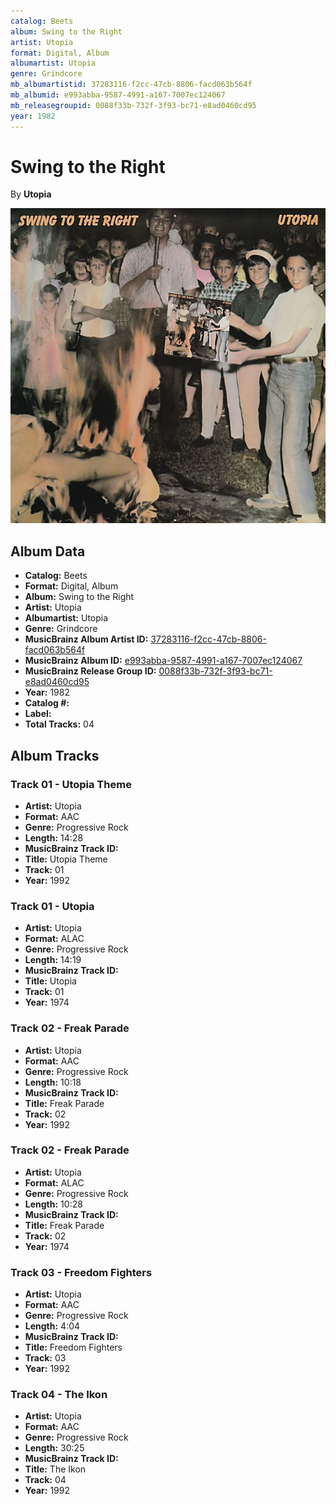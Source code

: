 ```yaml
---
catalog: Beets
album: Swing to the Right
artist: Utopia
format: Digital, Album
albumartist: Utopia
genre: Grindcore
mb_albumartistid: 37283116-f2cc-47cb-8806-facd063b564f
mb_albumid: e993abba-9587-4991-a167-7007ec124067
mb_releasegroupid: 0088f33b-732f-3f93-bc71-e8ad0460cd95
year: 1982
---
```


# Swing to the Right

By **Utopia**

![](../../assets/beetscovers/Utopia-Swing_to_the_Right.jpg)

## Album Data

- **Catalog:** Beets
- **Format:** Digital, Album
- **Album:** Swing to the Right
- **Artist:** Utopia
- **Albumartist:** Utopia
- **Genre:** Grindcore
- **MusicBrainz Album Artist ID:** [37283116-f2cc-47cb-8806-facd063b564f](https://musicbrainz.org/artist/37283116-f2cc-47cb-8806-facd063b564f)
- **MusicBrainz Album ID:** [e993abba-9587-4991-a167-7007ec124067](https://musicbrainz.org/release/e993abba-9587-4991-a167-7007ec124067)
- **MusicBrainz Release Group ID:** [0088f33b-732f-3f93-bc71-e8ad0460cd95](https://musicbrainz.org/release-group/0088f33b-732f-3f93-bc71-e8ad0460cd95)
- **Year:** 1982
- **Catalog #:** 
- **Label:** 
- **Total Tracks:** 04

## Album Tracks

### Track 01 - Utopia Theme

- **Artist:** Utopia
- **Format:** AAC
- **Genre:** Progressive Rock
- **Length:** 14:28
- **MusicBrainz Track ID:** [](https://musicbrainz.org/recording/)
- **Title:** Utopia Theme
- **Track:** 01
- **Year:** 1992

### Track 01 - Utopia

- **Artist:** Utopia
- **Format:** ALAC
- **Genre:** Progressive Rock
- **Length:** 14:19
- **MusicBrainz Track ID:** [](https://musicbrainz.org/recording/)
- **Title:** Utopia
- **Track:** 01
- **Year:** 1974

### Track 02 - Freak Parade

- **Artist:** Utopia
- **Format:** AAC
- **Genre:** Progressive Rock
- **Length:** 10:18
- **MusicBrainz Track ID:** [](https://musicbrainz.org/recording/)
- **Title:** Freak Parade
- **Track:** 02
- **Year:** 1992

### Track 02 - Freak Parade

- **Artist:** Utopia
- **Format:** ALAC
- **Genre:** Progressive Rock
- **Length:** 10:28
- **MusicBrainz Track ID:** [](https://musicbrainz.org/recording/)
- **Title:** Freak Parade
- **Track:** 02
- **Year:** 1974

### Track 03 - Freedom Fighters

- **Artist:** Utopia
- **Format:** AAC
- **Genre:** Progressive Rock
- **Length:** 4:04
- **MusicBrainz Track ID:** [](https://musicbrainz.org/recording/)
- **Title:** Freedom Fighters
- **Track:** 03
- **Year:** 1992

### Track 04 - The Ikon

- **Artist:** Utopia
- **Format:** AAC
- **Genre:** Progressive Rock
- **Length:** 30:25
- **MusicBrainz Track ID:** [](https://musicbrainz.org/recording/)
- **Title:** The Ikon
- **Track:** 04
- **Year:** 1992

